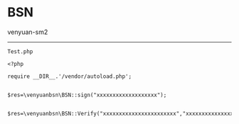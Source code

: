 # BSN
venyuan-sm2

------------------------

```
Test.php

<?php

require __DIR__.'/vendor/autoload.php';


$res=\venyuanbsn\BSN::sign("xxxxxxxxxxxxxxxxxxx");


$res=\venyuanbsn\BSN::Verify("xxxxxxxxxxxxxxxxxxxxxxx","xxxxxxxxxxxxxxxxxxxxxxxxxx");

```


